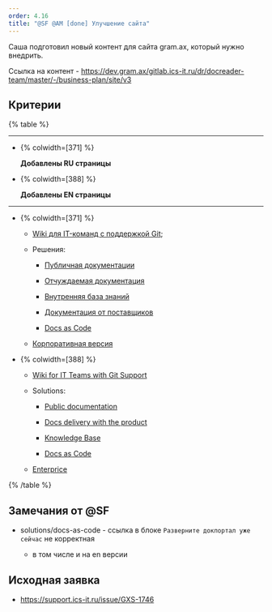 ```yaml
---
order: 4.16
title: "@SF @AM [done] Улучшение сайта"
---
```


Саша подготовил новый контент для сайта gram.ax, который нужно внедрить.

Ссылка на контент - <https://dev.gram.ax/gitlab.ics-it.ru/dr/docreader-team/master/-/business-plan/site/v3>

## Критерии

{% table %}

---

*  {% colwidth=[371] %}

   **Добавлены RU страницы**

*  {% colwidth=[388] %}

   **Добавлены EN страницы**

---

*  {% colwidth=[371] %}

   -  [Wiki для IT-команд с поддержкой Git](https://develop.gram.ax/);

   -  Решения:

      -  [Публичная документации](https://develop.gram.ax/solutions/public-documentation)

      -  [Отчуждаемая документация](https://develop.gram.ax/solutions/docs-delivery-with-the-product)

      -  [Внутренняя база знаний](https://develop.gram.ax/solutions/knowledge-base)

      -  [Документация от поставщиков](https://develop.gram.ax/solutions/documentation-from-suppliers)

      -  [Docs as Code](https://develop.gram.ax/solutions/docs-as-code)

   -  [Корпоративная версия](https://develop.gram.ax/enterprise)

*  {% colwidth=[388] %}

   -  [Wiki for IT Teams with Git Support](https://develop.gram.ax/en)

   -  Solutions:

      -  [Public documentation](https://develop.gram.ax/en/solutions/public-documentation)

      -  [Docs delivery with the product](https://develop.gram.ax/en/solutions/docs-delivery-with-the-product)

      -  [Knowledge Base](https://develop.gram.ax/en/solutions/knowledge-base)

      -  [Docs as Code](https://develop.gram.ax/en/solutions/docs-as-code)

   -  [Enterprice](https://develop.gram.ax/en/enterprise)

{% /table %}



## Замечания от @SF

-  solutions/docs-as-code - ссылка в блоке `Разверните докпортал уже сейчас` не корректная

   -  в том числе и на en версии

## Исходная заявка

-  <https://support.ics-it.ru/issue/GXS-1746>